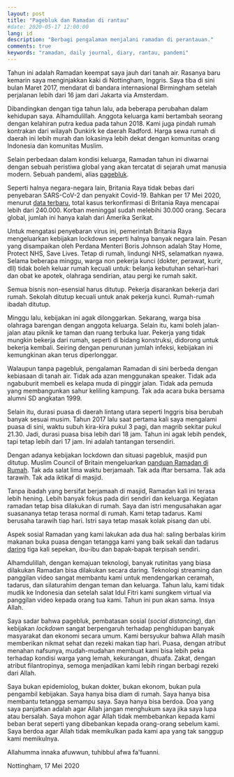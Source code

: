 ```yaml
---
layout: post
title: "Pagebluk dan Ramadan di rantau"
#date: 2020-05-17 12:00:00
lang: id
description: "Berbagi pengalaman menjalani ramadan di perantauan."
comments: true
keywords: "ramadan, daily journal, diary, rantau, pandemi"
---
```


Tahun ini adalah Ramadan keempat saya jauh dari tanah air. Rasanya baru kemarin saya menginjakkan kaki di Nottingham, Inggris. Saya tiba di sini bulan Maret 2017, mendarat di bandara internasional Birmingham setelah perjalanan lebih dari 16 jam dari Jakarta via Amsterdam.

Dibandingkan dengan tiga tahun lalu, ada beberapa perubahan dalam kehidupan saya. Alhamdulillah. Anggota keluarga kami bertambah seorang dengan kelahiran putra kedua pada tahun 2018. Kami juga pindah rumah kontrakan dari wilayah Dunkirk ke daerah Radford. Harga sewa rumah di daerah ini lebih murah dan lokasinya lebih dekat dengan komunitas orang Indonesia dan komunitas Muslim. 

Selain perbedaan dalam kondisi keluarga, Ramadan tahun ini diwarnai dengan sebuah peristiwa global yang akan tercatat di sejarah umat manusia modern. Sebuah pandemi, alias [pagebluk](https://kbbi.web.id/pagebluk). 

Seperti halnya negara-negara lain, Britania Raya tidak bebas dari penyebaran SARS-CoV-2 dan penyakit Covid-19. Bahkan per 17 Mei 2020, menurut [data terbaru](https://ourworldindata.org/coronavirus-uk?country=GBR), total kasus terkonfirmasi di Britania Raya mencapai lebih dari 240.000. Korban meninggal sudah melebihi 30.000 orang. Secara global, jumlah ini hanya kalah dari Amerika Serikat. 

Untuk mengatasi penyebaran virus ini, pemerintah Britania Raya mengeluarkan kebijakan lockdown seperti halnya banyak negara lain. Pesan yang disampaikan oleh Perdana Menteri Boris Johnson adalah Stay Home, Protect NHS, Save Lives. Tetap di rumah, lindungi NHS, selamatkan nyawa. Selama beberapa minggu, warga non pekerja kunci (dokter, perawat, kurir, dll) tidak boleh keluar rumah kecuali untuk: belanja kebutuhan sehari-hari dan obat ke apotek, olahraga sendirian, atau pergi ke rumah sakit.

Semua bisnis non-esensial harus ditutup. Pekerja disarankan bekerja dari rumah. Sekolah ditutup kecuali untuk anak pekerja kunci. Rumah-rumah ibadah ditutup.

Minggu lalu, kebijakan ini agak dilonggarkan. Sekarang, warga bisa olahraga barengan dengan anggota keluarga. Selain itu, kami boleh jalan-jalan atau piknik ke taman dan ruang terbuka luar. Pekerja yang tidak mungkin bekerja dari rumah, seperti di bidang konstruksi, didorong untuk bekerja kembali. Seiring dengan penurunan jumlah infeksi, kebijakan ini kemungkinan akan terus diperlonggar.

Walaupun tanpa pagebluk, pengalaman Ramadan di sini berbeda dengan kebiasaan di tanah air. Tidak ada azan menggunakan speaker. Tidak ada ngabuburit membeli es kelapa muda di pinggir jalan. Tidak ada pemuda yang membangunkan sahur keliling kampung. Tak ada acara buka bersama alumni SD angkatan 1999.

Selain itu, durasi puasa di daerah lintang utara seperti Inggris bisa berubah banyak sesuai musim. Tahun 2017 lalu saat pertama kali saya mengalami puasa di sini, waktu subuh kira-kira pukul 3 pagi, dan magrib sekitar pukul 21.30. Jadi, durasi puasa bisa lebih dari 18 jam. Tahun ini agak lebih pendek, tapi tetap lebih dari 17 jam. Ini adalah tantangan tersendiri.

Dengan adanya kebijakan lockdown dan situasi pagebluk, masjid pun ditutup. Muslim Council of Britain mengeluarkan [panduan Ramadan di Rumah](https://mcb.org.uk/general/ramadan2020_guidance/). Tak ada salat lima waktu berjamaah. Tak ada iftar bersama. Tak ada tarawih. Tak ada iktikaf di masjid.

Tanpa ibadah yang bersifat berjamaah di masjid, Ramadan kali ini terasa lebih hening. Lebih banyak fokus pada diri sendiri dan keluarga. Kegiatan ramadan tetap bisa dilakukan di rumah. Saya dan istri mengusahakan agar suasananya tetap terasa normal di rumah. Kami tetap tadarus. Kami berusaha tarawih tiap hari. Istri saya tetap masak kolak pisang dan ubi.

Aspek sosial Ramadan yang kami lakukan ada dua hal: saling berbalas kirim makanan buka puasa dengan tetangga kami yang baik sekali dan tadarus [daring](https://kbbi.web.id/daring) tiga kali sepekan, ibu-ibu dan bapak-bapak terpisah sendiri.

Alhamdulillah, dengan kemajuan teknologi, banyak rutinitas yang biasa dilakukan Ramadan bisa dilakukan secara daring. Teknologi streaming dan panggilan video sangat membantu kami untuk mendengarkan ceramah, tadarus, dan silaturahim dengan teman dan keluarga. Tahun lalu, kami tidak mudik ke Indonesia dan setelah salat Idul Fitri kami sungkem virtual via panggilan video kepada orang tua kami. Tahun ini pun akan sama. Insya Allah.

Saya sadar bahwa pagebluk, pembatasan sosial (_social distancing_), dan kebijakan _lockdown_ sangat berpengaruh terhadap penghidupan banyak masyarakat dan ekonomi secara umum. Kami bersyukur bahwa Allah masih memberikan nikmat sehat dan rezeki makan tiap hari. Puasa, dengan atribut menahan nafsunya, mudah-mudahan membuat kami bisa lebih peka terhadap kondisi warga yang lemah, kekurangan, dhuafa. Zakat, dengan atribut filantropinya, semoga menjadikan kami lebih ringan berbagi rezeki dari Allah. 

Saya bukan epidemiolog, bukan dokter, bukan ekonom, bukan pula pengambil kebijakan. Saya hanya bisa diam di rumah. Saya hanya bisa membantu tetangga semampu saya. Saya hanya bisa berdoa. Doa yang saya panjatkan adalah agar Allah jangan menghukum saya jika saya lupa atau bersalah. Saya mohon agar Allah tidak membebankan kepada kami beban berat seperti yang dibebankan kepada orang-orang sebelum kami. Saya berdoa agar Allah tidak memikulkan pada kami apa yang tak sanggup kami memikulnya.

Allahumma innaka afuwwun, tuhibbul afwa fa'fuanni.



Nottingham, 17 Mei 2020

